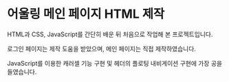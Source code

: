 # 어울링 메인 페이지 HTML 제작

HTML과 CSS, JavaScript를 간단히 배운 뒤 처음으로 작업해 본 프로젝트입니다.

로그인 페이지는 제작 도움을 받았으며, 메인 페이지는 직접 제작하였습니다.


JavaScript를 이용한 캐러셀 기능 구현 및 헤더의 플로팅 내비게이션 구현에 가장 공을 들였습니다.